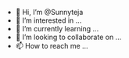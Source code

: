 - 👋 Hi, I’m @Sunnyteja
- 👀 I’m interested in ...
- 🌱 I’m currently learning ...
- 💞️ I’m looking to collaborate on ...
- 📫 How to reach me ...

<!---
Sunnyteja/Sunnyteja is a ✨ special ✨ repository because its `README.md` (this file) appears on your GitHub profile.
You can click the Preview link to take a look at your changes.
--->
